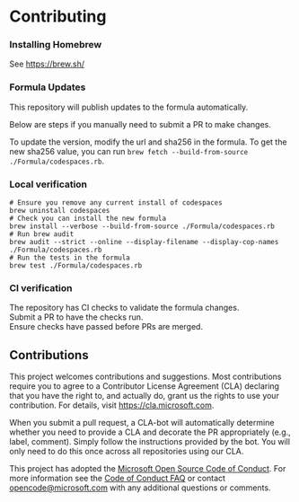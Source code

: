 # Contributing

### Installing Homebrew

See https://brew.sh/

### Formula Updates

This repository will publish updates to the formula automatically.

Below are steps if you manually need to submit a PR to make changes.

To update the version, modify the url and sha256 in the formula. To get the new sha256 value, you can run `brew fetch --build-from-source ./Formula/codespaces.rb`.

### Local verification
```
# Ensure you remove any current install of codespaces
brew uninstall codespaces
# Check you can install the new formula
brew install --verbose --build-from-source ./Formula/codespaces.rb
# Run brew audit
brew audit --strict --online --display-filename --display-cop-names ./Formula/codespaces.rb
# Run the tests in the formula
brew test ./Formula/codespaces.rb
```

### CI verification
The repository has CI checks to validate the formula changes.\
Submit a PR to have the checks run.\
Ensure checks have passed before PRs are merged.

## Contributions

This project welcomes contributions and suggestions. Most contributions require you to
agree to a Contributor License Agreement (CLA) declaring that you have the right to,
and actually do, grant us the rights to use your contribution. For details, visit
https://cla.microsoft.com.

When you submit a pull request, a CLA-bot will automatically determine whether you need
to provide a CLA and decorate the PR appropriately (e.g., label, comment). Simply follow the
instructions provided by the bot. You will only need to do this once across all repositories using our CLA.

This project has adopted the [Microsoft Open Source Code of Conduct](https://opensource.microsoft.com/codeofconduct/).
For more information see the [Code of Conduct FAQ](https://opensource.microsoft.com/codeofconduct/faq/)
or contact [opencode@microsoft.com](mailto:opencode@microsoft.com) with any additional questions or comments.